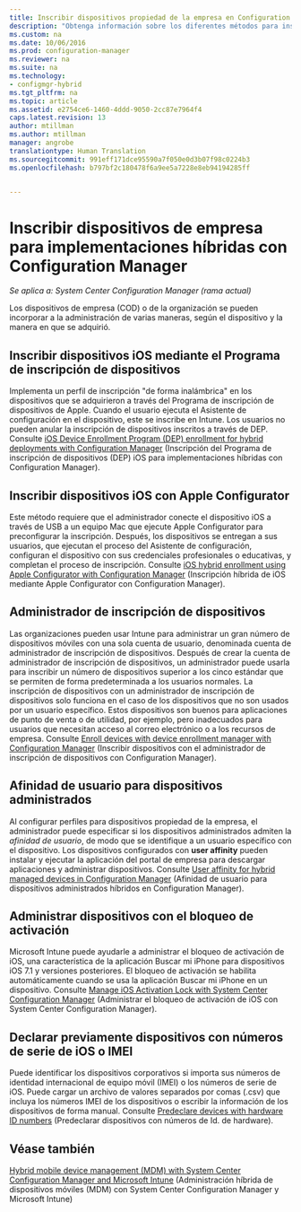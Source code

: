 ```yaml
---
title: Inscribir dispositivos propiedad de la empresa en Configuration Manager | Microsoft Docs
description: "Obtenga información sobre los diferentes métodos para inscribir dispositivos de empresa para implementaciones híbridas con Configuration Manager."
ms.custom: na
ms.date: 10/06/2016
ms.prod: configuration-manager
ms.reviewer: na
ms.suite: na
ms.technology:
- configmgr-hybrid
ms.tgt_pltfrm: na
ms.topic: article
ms.assetid: e2754ce6-1460-4ddd-9050-2cc87e7964f4
caps.latest.revision: 13
author: mtillman
ms.author: mtillman
manager: angrobe
translationtype: Human Translation
ms.sourcegitcommit: 991eff171dce95590a7f050e0d3b07f98c0224b3
ms.openlocfilehash: b797bf2c180478f6a9ee5a7228e8eb94194285ff


---
```

# <a name="enroll-company-owned-devices-for-hybrid-deployments-with-configuration-manager"></a>Inscribir dispositivos de empresa para implementaciones híbridas con Configuration Manager

*Se aplica a: System Center Configuration Manager (rama actual)*

Los dispositivos de empresa (COD) o de la organización se pueden incorporar a la administración de varias maneras, según el dispositivo y la manera en que se adquirió.  

## <a name="enroll-device-enrollment-program-ios-devices"></a>Inscribir dispositivos iOS mediante el Programa de inscripción de dispositivos  
 Implementa un perfil de inscripción "de forma inalámbrica" en los dispositivos que se adquirieron a través del Programa de inscripción de dispositivos de Apple. Cuando el usuario ejecuta el Asistente de configuración en el dispositivo, este se inscribe en Intune.  Los usuarios no pueden anular la inscripción de dispositivos inscritos a través de DEP. Consulte [iOS Device Enrollment Program (DEP) enrollment for hybrid deployments with Configuration Manager](../../mdm/deploy-use/ios-device-enrollment-program-for-hybrid.md) (Inscripción del Programa de inscripción de dispositivos (DEP) iOS para implementaciones híbridas con Configuration Manager).  

## <a name="enroll-ios-devices-with-apple-configurator"></a>Inscribir dispositivos iOS con Apple Configurator  
 Este método requiere que el administrador conecte el dispositivo iOS a través de USB a un equipo Mac que ejecute Apple Configurator para preconfigurar la inscripción. Después, los dispositivos se entregan a sus usuarios, que ejecutan el proceso del Asistente de configuración, configuran el dispositivo con sus credenciales profesionales o educativas, y completan el proceso de inscripción. Consulte [iOS hybrid enrollment using Apple Configurator with Configuration Manager](../../mdm/deploy-use/ios-hybrid-enrollment-using-apple-configurator.md) (Inscripción híbrida de iOS mediante Apple Configurator con Configuration Manager).  

## <a name="device-enrollment-manager"></a>Administrador de inscripción de dispositivos  
 Las organizaciones pueden usar Intune para administrar un gran número de dispositivos móviles con una sola cuenta de usuario, denominada cuenta de administrador de inscripción de dispositivos. Después de crear la cuenta de administrador de inscripción de dispositivos, un administrador puede usarla para inscribir un número de dispositivos superior a los cinco estándar que se permiten de forma predeterminada a los usuarios normales. La inscripción de dispositivos con un administrador de inscripción de dispositivos solo funciona en el caso de los dispositivos que no son usados por un usuario específico. Estos dispositivos son buenos para aplicaciones de punto de venta o de utilidad, por ejemplo, pero inadecuados para usuarios que necesitan acceso al correo electrónico o a los recursos de empresa. Consulte [Enroll devices with device enrollment manager with Configuration Manager](../../mdm/deploy-use/enroll-devices-with-device-enrollment-manager.md) (Inscribir dispositivos con el administrador de inscripción de dispositivos con Configuration Manager).  

## <a name="user-affinity-for-managed-devices"></a>Afinidad de usuario para dispositivos administrados  
 Al configurar perfiles para dispositivos propiedad de la empresa, el administrador puede especificar si los dispositivos administrados admiten la *afinidad de usuario*, de modo que se identifique a un usuario específico con el dispositivo. Los dispositivos configurados con **user affinity** pueden instalar y ejecutar la aplicación del portal de empresa para descargar aplicaciones y administrar dispositivos. Consulte [User affinity for hybrid managed devices in Configuration Manager](../../mdm/deploy-use/user-affinity-for-hybrid-managed-devices.md) (Afinidad de usuario para dispositivos administrados híbridos en Configuration Manager).  

## <a name="manage-devices-with-activation-lock"></a>Administrar dispositivos con el bloqueo de activación  
 Microsoft Intune puede ayudarle a administrar el bloqueo de activación de iOS, una característica de la aplicación Buscar mi iPhone para dispositivos iOS 7.1 y versiones posteriores. El bloqueo de activación se habilita automáticamente cuando se usa la aplicación Buscar mi iPhone en un dispositivo. Consulte [Manage iOS Activation Lock with System Center Configuration Manager](../../mdm/deploy-use/manage-ios-activation-lock.md) (Administrar el bloqueo de activación de iOS con System Center Configuration Manager).

 ## <a name="predeclare-devices-with-imei-or-ios-serial-numbers"></a>Declarar previamente dispositivos con números de serie de iOS o IMEI

Puede identificar los dispositivos corporativos si importa sus números de identidad internacional de equipo móvil (IMEI) o los números de serie de iOS. Puede cargar un archivo de valores separados por comas (.csv) que incluya los números IMEI de los dispositivos o escribir la información de los dispositivos de forma manual.  Consulte [Predeclare devices with hardware ID numbers](../../mdm/deploy-use/predeclare-devices-with-hardware-id.md) (Predeclarar dispositivos con números de Id. de hardware).

## <a name="see-also"></a>Véase también  
 [Hybrid mobile device management (MDM) with System Center Configuration Manager and Microsoft Intune](https://docs.microsoft.com/sccm/mdm/understand/hybrid-mobile-device-management) (Administración híbrida de dispositivos móviles (MDM) con System Center Configuration Manager y Microsoft Intune)



<!--HONumber=Jan17_HO4-->


